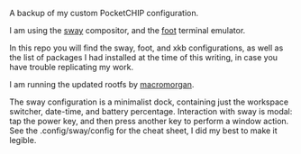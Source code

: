 A backup of my custom PocketCHIP configuration.

I am using the [sway](https://swaywm.org) compositor, and the
[foot](https://codeberg.org/dnkl/foot) terminal emulator.

In this repo you will find the sway, foot, and xkb configurations, as
well as the list of packages I had installed at the time of this
writing, in case you have trouble replicating my work.

I am running the updated rootfs by [macromorgan](tbd).

The sway configuration is a minimalist dock, containing just the
workspace switcher, date-time, and battery percentage. Interaction
with sway is modal: tap the power key, and then press another key to
perform a window action. See the .config/sway/config for the cheat
sheet, I did my best to make it legible.